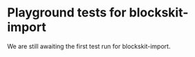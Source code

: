# Playground tests for blockskit-import
We are still awaiting the first test run for blockskit-import.
